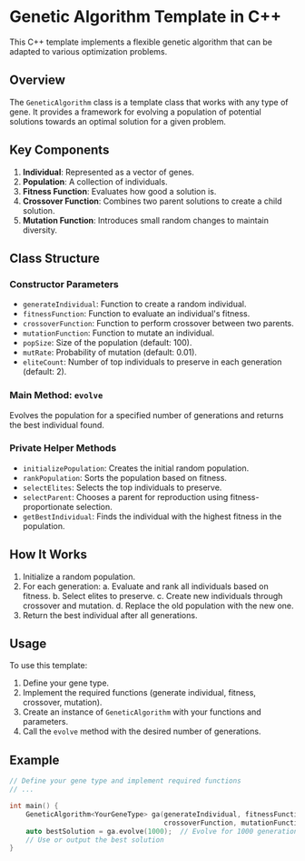# Genetic Algorithm Template in C++

This C++ template implements a flexible genetic algorithm that can be adapted to various optimization problems.

## Overview

The `GeneticAlgorithm` class is a template class that works with any type of gene. It provides a framework for evolving a population of potential solutions towards an optimal solution for a given problem.

## Key Components

1. **Individual**: Represented as a vector of genes.
2. **Population**: A collection of individuals.
3. **Fitness Function**: Evaluates how good a solution is.
4. **Crossover Function**: Combines two parent solutions to create a child solution.
5. **Mutation Function**: Introduces small random changes to maintain diversity.

## Class Structure

### Constructor Parameters

- `generateIndividual`: Function to create a random individual.
- `fitnessFunction`: Function to evaluate an individual's fitness.
- `crossoverFunction`: Function to perform crossover between two parents.
- `mutationFunction`: Function to mutate an individual.
- `popSize`: Size of the population (default: 100).
- `mutRate`: Probability of mutation (default: 0.01).
- `eliteCount`: Number of top individuals to preserve in each generation (default: 2).

### Main Method: `evolve`

Evolves the population for a specified number of generations and returns the best individual found.

### Private Helper Methods

- `initializePopulation`: Creates the initial random population.
- `rankPopulation`: Sorts the population based on fitness.
- `selectElites`: Selects the top individuals to preserve.
- `selectParent`: Chooses a parent for reproduction using fitness-proportionate selection.
- `getBestIndividual`: Finds the individual with the highest fitness in the population.

## How It Works

1. Initialize a random population.
2. For each generation:
   a. Evaluate and rank all individuals based on fitness.
   b. Select elites to preserve.
   c. Create new individuals through crossover and mutation.
   d. Replace the old population with the new one.
3. Return the best individual after all generations.

## Usage

To use this template:

1. Define your gene type.
2. Implement the required functions (generate individual, fitness, crossover, mutation).
3. Create an instance of `GeneticAlgorithm` with your functions and parameters.
4. Call the `evolve` method with the desired number of generations.

## Example

```cpp
// Define your gene type and implement required functions
// ...

int main() {
    GeneticAlgorithm<YourGeneType> ga(generateIndividual, fitnessFunction, 
                                      crossoverFunction, mutationFunction);
    auto bestSolution = ga.evolve(1000);  // Evolve for 1000 generations
    // Use or output the best solution
}